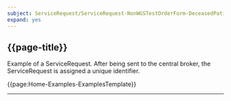```yaml
---
subject: ServiceRequest/ServiceRequest-NonWGSTestOrderForm-DeceasedPatient-Example
expand: yes
---
```



## {{page-title}}

Example of a ServiceRequest. After being sent to the central broker, the ServiceRequest is assigned a unique identifier.

{{page:Home-Examples-ExamplesTemplate}}

---